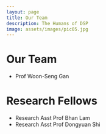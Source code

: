 ```yaml
---
layout: page
title: Our Team
description: The Humans of DSP
image: assets/images/pic05.jpg
---
```


# Our Team
- Prof Woon-Seng Gan 

# Research Fellows
- Research Asst Prof Bhan Lam
- Research Asst Prof Dongyuan Shi
